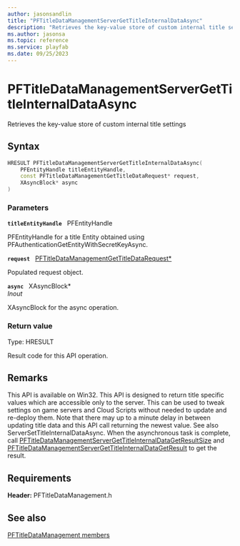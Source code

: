 ```yaml
---
author: jasonsandlin
title: "PFTitleDataManagementServerGetTitleInternalDataAsync"
description: "Retrieves the key-value store of custom internal title settings"
ms.author: jasonsa
ms.topic: reference
ms.service: playfab
ms.date: 09/25/2023
---
```


# PFTitleDataManagementServerGetTitleInternalDataAsync  

Retrieves the key-value store of custom internal title settings  

## Syntax  
  
```cpp
HRESULT PFTitleDataManagementServerGetTitleInternalDataAsync(  
    PFEntityHandle titleEntityHandle,  
    const PFTitleDataManagementGetTitleDataRequest* request,  
    XAsyncBlock* async  
)  
```  
  
### Parameters  
  
**`titleEntityHandle`** &nbsp; PFEntityHandle  
  
PFEntityHandle for a title Entity obtained using PFAuthenticationGetEntityWithSecretKeyAsync.  
  
**`request`** &nbsp; [PFTitleDataManagementGetTitleDataRequest*](../../pftitledatamanagementtypes/structs/pftitledatamanagementgettitledatarequest.md)  
  
Populated request object.  
  
**`async`** &nbsp; XAsyncBlock*  
*_Inout_*  
  
XAsyncBlock for the async operation.  
  
  
### Return value
Type: HRESULT
  
Result code for this API operation.
  
## Remarks  
  
This API is available on Win32. This API is designed to return title specific values which are accessible only to the server. This can be used to tweak settings on game servers and Cloud Scripts without needed to update and re-deploy them. Note that there may up to a minute delay in between updating title data and this API call returning the newest value. See also ServerSetTitleInternalDataAsync. When the asynchronous task is complete, call [PFTitleDataManagementServerGetTitleInternalDataGetResultSize](pftitledatamanagementservergettitleinternaldatagetresultsize.md) and [PFTitleDataManagementServerGetTitleInternalDataGetResult](pftitledatamanagementservergettitleinternaldatagetresult.md) to get the result.
  
## Requirements  
  
**Header:** PFTitleDataManagement.h
  
## See also  
[PFTitleDataManagement members](../pftitledatamanagement_members.md)  

  
  
